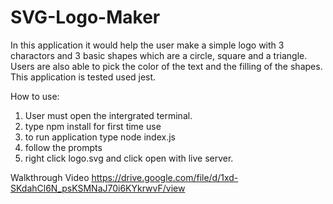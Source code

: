 # SVG-Logo-Maker
In this application it would help the user make a simple logo with 3 charactors and 3 basic shapes
which are a circle, square and a triangle. Users are also able to pick the color of the text and the 
filling of the shapes. This application is tested used jest. 

How to use:
1) User must open the intergrated terminal.
2) type npm install for first time use 
3) to run application type node index.js 
4) follow the prompts 
5) right click logo.svg and click open with live server. 


Walkthrough Video
https://drive.google.com/file/d/1xd-SKdahCl6N_psKSMNaJ70i6KYkrwvF/view